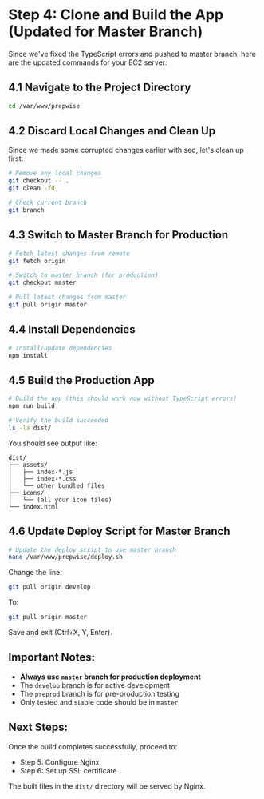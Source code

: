 # Step 4: Clone and Build the App (Updated for Master Branch)

Since we've fixed the TypeScript errors and pushed to master branch, here are the updated commands for your EC2 server:

## 4.1 Navigate to the Project Directory
```bash
cd /var/www/prepwise
```

## 4.2 Discard Local Changes and Clean Up
Since we made some corrupted changes earlier with sed, let's clean up first:
```bash
# Remove any local changes
git checkout -- .
git clean -fd

# Check current branch
git branch
```

## 4.3 Switch to Master Branch for Production
```bash
# Fetch latest changes from remote
git fetch origin

# Switch to master branch (for production)
git checkout master

# Pull latest changes from master
git pull origin master
```

## 4.4 Install Dependencies
```bash
# Install/update dependencies
npm install
```

## 4.5 Build the Production App
```bash
# Build the app (this should work now without TypeScript errors)
npm run build

# Verify the build succeeded
ls -la dist/
```

You should see output like:
```
dist/
├── assets/
│   ├── index-*.js
│   ├── index-*.css
│   └── other bundled files
├── icons/
│   └── (all your icon files)
└── index.html
```

## 4.6 Update Deploy Script for Master Branch
```bash
# Update the deploy script to use master branch
nano /var/www/prepwise/deploy.sh
```

Change the line:
```bash
git pull origin develop
```

To:
```bash
git pull origin master
```

Save and exit (Ctrl+X, Y, Enter).

## Important Notes:
- **Always use `master` branch for production deployment**
- The `develop` branch is for active development
- The `preprod` branch is for pre-production testing
- Only tested and stable code should be in `master`

## Next Steps:
Once the build completes successfully, proceed to:
- Step 5: Configure Nginx
- Step 6: Set up SSL certificate

The built files in the `dist/` directory will be served by Nginx.